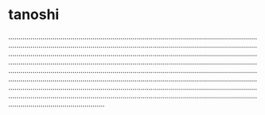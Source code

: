 # tanoshi
................................................................................................................................................................................................................................................................................................................................................................................................................................................................................................................................................................................................................................................................................................................................................................................................................................................................................................................................................................................................................................................................................